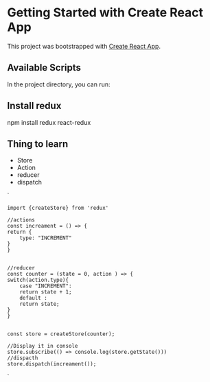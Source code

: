 # Getting Started with Create React App

This project was bootstrapped with [Create React App](https://github.com/facebook/create-react-app).

## Available Scripts

In the project directory, you can run:


## Install redux 

npm install redux react-redux 

## Thing to learn 
- Store 
- Action 
- reducer 
- dispatch 


`

    import {createStore} from 'redux'

    //actions 
    const increament = () => {
    return {
        type: "INCREMENT"
    }
    }


    //reducer 
    const counter = (state = 0, action ) => {
    switch(action.type){
        case "INCREMENT": 
        return state + 1;
        default : 
        return state;  
    }
    }


    const store = createStore(counter);

    //Display it in console
    store.subscribe(() => console.log(store.getState()))
    //dispacth 
    store.dispatch(increament());
`


